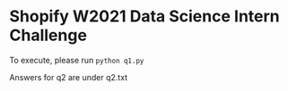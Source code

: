 # Shopify W2021 Data Science Intern Challenge

To execute, please run `python q1.py`

Answers for q2 are under q2.txt